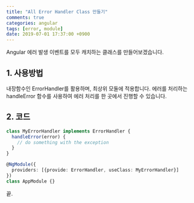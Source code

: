 ```yaml
---
title: "All Error Handler Class 만들기"
comments: true
categories: angular
tags: [error, module]
date: 2019-07-01 17:37:00 +0900
---
```



Angular 에러 발생 이벤트를 모두 캐치하는 클래스를 만들어보겠습니다.


## 1. 사용방법
내장함수인 ErrorHandler를 활용하며, 최상위 모둘에 적용합니다.
에러를 처리하는 handleError 함수를 사용하여 에러 처리를 한 곳에서 진행할 수 있습니다.

## 2. 코드

```ts
class MyErrorHandler implements ErrorHandler {
  handleError(error) {
    // do something with the exception
  }
}

@NgModule({
  providers: [{provide: ErrorHandler, useClass: MyErrorHandler}]
})
class AppModule {}
```

끝.